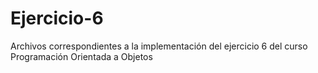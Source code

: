 # Ejercicio-6
Archivos correspondientes a la implementación del ejercicio 6 del curso Programación Orientada a Objetos
